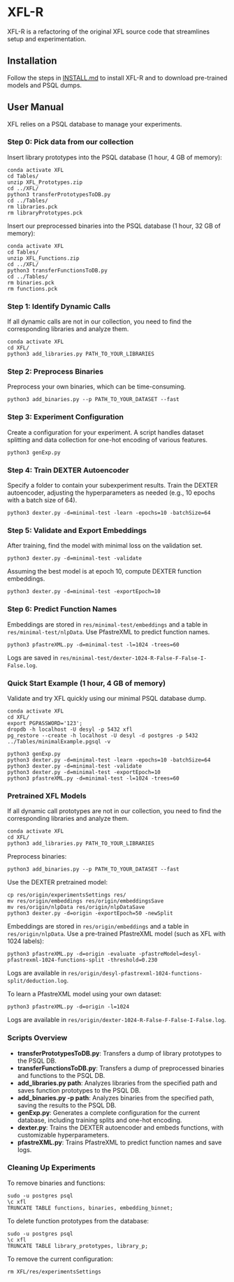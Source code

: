 # XFL-R

XFL-R is a refactoring of the original XFL source code that streamlines setup and experimentation.

## Installation

Follow the steps in [INSTALL.md](INSTALL.md) to install XFL-R and to download pre-trained models and PSQL dumps.

## User Manual

XFL relies on a PSQL database to manage your experiments.

### Step 0: Pick data from our collection

Insert library prototypes into the PSQL database (1 hour, 4 GB of memory):

```shell
conda activate XFL
cd Tables/
unzip XFL_Prototypes.zip
cd ../XFL/
python3 transferPrototypesToDB.py
cd ../Tables/
rm libraries.pck 
rm libraryPrototypes.pck
```

Insert our preprocessed binaries into the PSQL database (1 hour, 32 GB of memory):

```shell
conda activate XFL
cd Tables/
unzip XFL_Functions.zip
cd ../XFL/
python3 transferFunctionsToDB.py
cd ../Tables/
rm binaries.pck 
rm functions.pck
```


### Step 1: Identify Dynamic Calls

If all dynamic calls are not in our collection, you need to find the corresponding libraries and analyze them.

```shell
conda activate XFL
cd XFL/
python3 add_libraries.py PATH_TO_YOUR_LIBRARIES
```

### Step 2: Preprocess Binaries

Preprocess your own binaries, which can be time-consuming.

```shell
python3 add_binaries.py --p PATH_TO_YOUR_DATASET --fast
```

### Step 3: Experiment Configuration

Create a configuration for your experiment. A script handles dataset splitting and data collection for one-hot encoding of various features.

```shell
python3 genExp.py
```

### Step 4: Train DEXTER Autoencoder

Specify a folder to contain your subexperiment results. Train the DEXTER autoencoder, adjusting the hyperparameters as needed (e.g., 10 epochs with a batch size of 64).

```shell
python3 dexter.py -d=minimal-test -learn -epochs=10 -batchSize=64
```

### Step 5: Validate and Export Embeddings

After training, find the model with minimal loss on the validation set.

```shell
python3 dexter.py -d=minimal-test -validate
```

Assuming the best model is at epoch 10, compute DEXTER function embeddings.

```shell
python3 dexter.py -d=minimal-test -exportEpoch=10
```

### Step 6: Predict Function Names

Embeddings are stored in `res/minimal-test/embeddings` and a table in `res/minimal-test/nlpData`. Use PfastreXML to predict function names.

```shell
python3 pfastreXML.py -d=minimal-test -l=1024 -trees=60
```

Logs are saved in `res/minimal-test/dexter-1024-R-False-F-False-I-False.log`.

### Quick Start Example (1 hour, 4 GB of memory)

Validate and try XFL quickly using our minimal PSQL database dump.

```shell
conda activate XFL
cd XFL/
export PGPASSWORD='123';
dropdb -h localhost -U desyl -p 5432 xfl
pg_restore --create -h localhost -U desyl -d postgres -p 5432 ../Tables/minimalExample.pgsql -v

python3 genExp.py
python3 dexter.py -d=minimal-test -learn -epochs=10 -batchSize=64
python3 dexter.py -d=minimal-test -validate
python3 dexter.py -d=minimal-test -exportEpoch=10
python3 pfastreXML.py -d=minimal-test -l=1024 -trees=60
```

### Pretrained XFL Models

If all dynamic call prototypes are not in our collection, you need to find the corresponding libraries and analyze them.

```shell
conda activate XFL
cd XFL/
python3 add_libraries.py PATH_TO_YOUR_LIBRARIES
```

Preprocess binaries:

```shell
python3 add_binaries.py --p PATH_TO_YOUR_DATASET --fast
```

Use the DEXTER pretrained model:

```shell
cp res/origin/experimentsSettings res/
mv res/origin/embeddings res/origin/embeddingsSave
mv res/origin/nlpData res/origin/nlpDataSave
python3 dexter.py -d=origin -exportEpoch=50 -newSplit
```

Embeddings are stored in `res/origin/embeddings` and a table in `res/origin/nlpData`. Use a pre-trained PfastreXML model (such as XFL with 1024 labels):

```shell
python3 pfastreXML.py -d=origin -evaluate -pfastreModel=desyl-pfastrexml-1024-functions-split -threshold=0.230
```

Logs are available in `res/origin/desyl-pfastrexml-1024-functions-split/deduction.log`.

To learn a PfastreXML model using your own dataset:

```shell
python3 pfastreXML.py -d=origin -l=1024
```

Logs are available in `res/origin/dexter-1024-R-False-F-False-I-False.log`.


### Scripts Overview

- **transferPrototypesToDB.py**: Transfers a dump of library prototypes to the PSQL DB.
- **transferFunctionsToDB.py**: Transfers a dump of preprocessed binaries and functions to the PSQL DB.
- **add_libraries.py path**: Analyzes libraries from the specified path and saves function prototypes to the PSQL DB.
- **add_binaries.py -p path**: Analyzes binaries from the specified path, saving the results to the PSQL DB.
- **genExp.py**: Generates a complete configuration for the current database, including training splits and one-hot encoding.
- **dexter.py**: Trains the DEXTER autoencoder and embeds functions, with customizable hyperparameters.
- **pfastreXML.py**: Trains PfastreXML to predict function names and save logs.

### Cleaning Up Experiments

To remove binaries and functions:

```shell
sudo -u postgres psql
\c xfl
TRUNCATE TABLE functions, binaries, embedding_binnet;
```

To delete function prototypes from the database:

```shell
sudo -u postgres psql
\c xfl
TRUNCATE TABLE library_prototypes, library_p;
```

To remove the current configuration:

```shell
rm XFL/res/experimentsSettings
```
